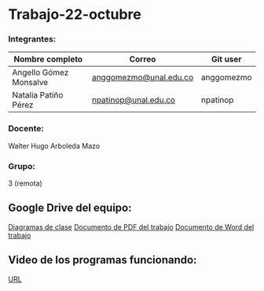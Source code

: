 # Trabajo-22-octubre

### Integrantes:
|Nombre completo                       |Correo                  |Git user            |
|--------------------------------------|------------------------|--------------------|
|Angello Gómez Monsalve                |anggomezmo@unal.edu.co  | anggomezmo         |
|Natalia Patiño Pérez                  |npatinop@unal.edu.co    | npatinop           |

### Docente:
Walter Hugo Arboleda Mazo

### Grupo:
3 (remota)

## Google Drive del equipo:
[Diagramas de clase](https://drive.google.com/drive/folders/1ICxHx5j4y9C8FN1xwWk6NMvMNv1FWO1W?usp=sharing)
[Documento de PDF del trabajo]()
[Documento de Word del trabajo](https://docs.google.com/document/d/1krVrQ3nExES0m_0wGpg_aoYzu71osVrp/edit?usp=sharing&ouid=115052961224190842447&rtpof=true&sd=true)

## Video de los programas funcionando:
[URL]()
